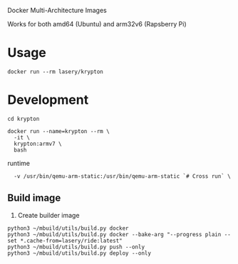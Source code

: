 Docker Multi-Architecture Images

Works for both amd64 (Ubuntu) and arm32v6 (Rapsberry Pi)

# Usage
```
docker run --rm lasery/krypton
```

# Development
```
cd krypton

docker run --name=krypton --rm \
  -it \
  krypton:armv7 \
  bash
```

runtime
```
  -v /usr/bin/qemu-arm-static:/usr/bin/qemu-arm-static `# Cross run` \
```

## Build image
1. Create builder image
```
python3 ~/mbuild/utils/build.py docker
python3 ~/mbuild/utils/build.py docker --bake-arg "--progress plain --set *.cache-from=lasery/ride:latest"
python3 ~/mbuild/utils/build.py push --only
python3 ~/mbuild/utils/build.py deploy --only
```
